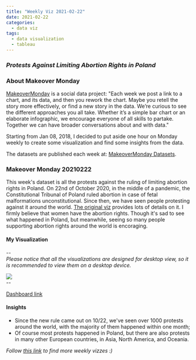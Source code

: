 ```yaml
---
title: "Weekly Viz 2021-02-22"
date: 2021-02-22
categories:
  - data viz
tags:
  - data visualization
  - tableau
---
```


### *Protests Against Limiting Abortion Rights in Poland*


### About Makeover Monday

[MakeoverMonday](http://www.makeovermonday.co.uk/) is a social data project:
"Each week we post a link to a chart, and its data, and then you rework the chart.
Maybe you retell the story more effectively, or find a new story in the data.
We’re curious to see the different approaches you all take. Whether it’s a simple bar chart or an elaborate infographic, we encourage everyone of all skills to partake.
Together we can have broader conversations about and with data."

Starting from Jan 08, 2018, I decided to put aside one hour on Monday weekly to create some visualization and find some insights from the data.

The datasets are published each week at: [MakeoverMonday Datasets](http://www.makeovermonday.co.uk/data/).

### Makeover Monday 20210222

This week's dataset is all the protests against the ruling of limiting abortion rights in Poland. On 22nd of October 2020, in the middle of a pandemic, the Constitutional Tribunal of Poland ruled abortion in case of fetal malformations unconstitutional. Since then, we have seen people protesting against it around the world. [The original viz](https://public.tableau.com/profile/hanna.nykowska#!/vizhome/ThisisWar-AbortioninPoland/whatisgoingoninpoland) provides lots of details on it. I firmly believe that women have the abortion rights. Though it's sad to see what happened in Poland, but meanwhile, seeing so many people supporting abortion rights around the world is encoraging.  

#### My Visualization

--  
*Please notice that all the visualizations are designed for desktop view, so it is recommended to view them on a desktop device.*  

<div class='tableauPlaceholder' id='viz1614053740050' style='position: relative'>
<noscript><a href='#'>
  <img alt=' ' src='https:&#47;&#47;public.tableau.com&#47;static&#47;images&#47;Ma&#47;MakeOverMonday20210222ProtestsAgainstLimitingAbortionRightsinPoland&#47;ProtestsAgainstLimitingAbortionRightsinPoland&#47;1_rss.png' style='border: none' />
</a></noscript>
<object class='tableauViz'  style='display:none;'>
  <param name='host_url' value='https%3A%2F%2Fpublic.tableau.com%2F' /> 
  <param name='embed_code_version' value='3' />
  <param name='site_root' value='' />
  <param name='name' value='MakeOverMonday20210222ProtestsAgainstLimitingAbortionRightsinPoland&#47;ProtestsAgainstLimitingAbortionRightsinPoland' />
  <param name='tabs' value='no' />
  <param name='toolbar' value='yes' />
  <param name='static_image' value='https:&#47;&#47;public.tableau.com&#47;static&#47;images&#47;Ma&#47;MakeOverMonday20210222ProtestsAgainstLimitingAbortionRightsinPoland&#47;ProtestsAgainstLimitingAbortionRightsinPoland&#47;1.png' />
  <param name='animate_transition' value='yes' />
  <param name='display_static_image' value='yes' />
  <param name='display_spinner' value='yes' />
  <param name='display_overlay' value='yes' />
  <param name='display_count' value='yes' />
  <param name='language' value='en' />
  <param name='filter' value='publish=yes' />
</object></div>         
<script type='text/javascript'>             
  var divElement = document.getElementById('viz1614053740050');    
  var vizElement = divElement.getElementsByTagName('object')[0];         
  if ( divElement.offsetWidth > 800 ) { vizElement.style.width='800px';vizElement.style.height='627px';} else if ( divElement.offsetWidth > 500 ) { vizElement.style.width='800px';vizElement.style.height='627px';} else { vizElement.style.width='100%';vizElement.style.height='827px';}    
  var scriptElement = document.createElement('script');                
  scriptElement.src = 'https://public.tableau.com/javascripts/api/viz_v1.js';             
  vizElement.parentNode.insertBefore(scriptElement, vizElement);             
</script>
--  

[Dashboard link](https://public.tableau.com/profile/yu.dong#!/vizhome/MakeOverMonday20210222ProtestsAgainstLimitingAbortionRightsinPoland/ProtestsAgainstLimitingAbortionRightsinPoland?publish=yes)

#### Insights
* Since the new rule came out on 10/22, we've seen over 1000 protests around the world, with the majority of them happened within one month;  
* Of course most protests happened in Poland, but there are also protests in many other European countries, in Asia, North America, and Oceania.  


*Follow [this link](https://yudong-94.github.io/personal-website/project/WeeklyViz2021/) to find more weekly vizzes :)*